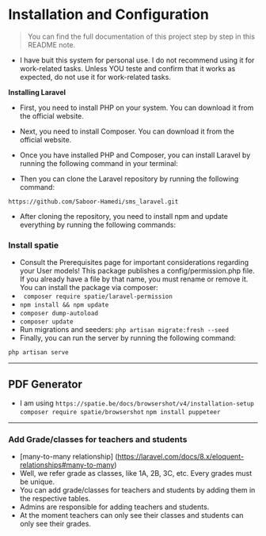 # Installation and Configuration

> You can find the full documentation of this project step by step in this README note.

-   I have buit this system for personal use. I do not recommend using it for work-related tasks. Unless YOU teste and confirm that it works as expected, do not use it for work-related tasks.

**Installing Laravel**

-   First, you need to install PHP on your system. You can download it from the official website.

-   Next, you need to install Composer. You can download it from the official website.

-   Once you have installed PHP and Composer, you can install Laravel by running the following command in your terminal:

-   Then you can clone the Laravel repository by running the following command:

```url
https://github.com/Saboor-Hamedi/sms_laravel.git
```

-   After cloning the repository, you need to install npm and update everything by running the following commands:

### Install spatie

-   Consult the Prerequisites page for important considerations regarding
    your User models! This package publishes a config/permission.php
    file. If you already have a file by that name, you must rename or
    remove it. You can install the package via composer:
-   ` composer require spatie/laravel-permission`
-   `npm install && npm update`
-   `composer dump-autoload`
-   `composer update`
-   Run migrations and seeders:
    `php artisan migrate:fresh --seed`
-   Finally, you can run the server by running the following command:

`php artisan serve`

---

## PDF Generator

-   I am using `https://spatie.be/docs/browsershot/v4/installation-setup`
    `composer require spatie/browsershot`
    `npm install puppeteer`

---

### Add Grade/classes for teachers and students

-   [many-to-many relationship] (https://laravel.com/docs/8.x/eloquent-relationships#many-to-many)
-   Well, we refer grade as classes, like 1A, 2B, 3C, etc. Every grades must be unique.
-   You can add grade/classes for teachers and students by adding them in the respective tables.
-   Admins are responsible for adding teachers and students.
-   At the moment teachers can only see their classes and students can only see their grades.
